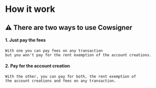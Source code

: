 # How it work

## ⚠️ There are two ways to use Cowsigner
#### 1. Just pay the fees
    With one you can pay fees on any transaction 
    but you won't pay for the rent exemption of the account creations.
#### 2. Pay for the account creation
    With the other, you can pay for both, the rent exemption of 
    the account creations and fees on any transaction.